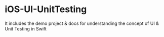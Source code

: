 # iOS-UI-UnitTesting
It includes the demo project & docs for understanding the concept of UI & Unit Testing in Swift
